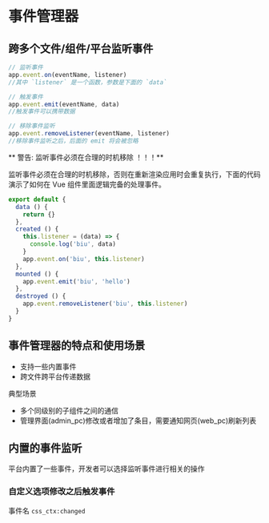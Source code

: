 
事件管理器
=========

## 跨多个文件/组件/平台监听事件

```javascript
// 监听事件
app.event.on(eventName, listener)
//其中 `listener` 是一个函数，参数是下面的 `data`

// 触发事件
app.event.emit(eventName, data)
//触发事件可以携带数据

// 移除事件监听
app.event.removeListener(eventName, listener)
//移除事件监听之后，后面的 emit 将会被忽略
```

** 警告: 监听事件必须在合理的时机移除 ！！！**

监听事件必须在合理的时机移除，否则在重新渲染应用时会重复执行，下面的代码演示了如何在 Vue 组件里面逻辑完备的处理事件。

```javascript
export default {
  data () {
    return {}
  },
  created () {
    this.listener = (data) => {
      console.log('biu', data)
    }
    app.event.on('biu', this.listener)
  },
  mounted () {
    app.event.emit('biu', 'hello')
  },
  destroyed () {
    app.event.removeListener('biu', this.listener)
  }
}

```

## 事件管理器的特点和使用场景

- 支持一些内置事件
- 跨文件跨平台传递数据

典型场景

- 多个同级别的子组件之间的通信
- 管理界面(admin_pc)修改或者增加了条目，需要通知网页(web_pc)刷新列表


## 内置的事件监听

平台内置了一些事件，开发者可以选择监听事件进行相关的操作

### 自定义选项修改之后触发事件

事件名 `css_ctx:changed`
